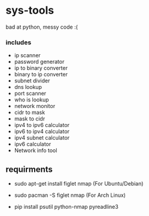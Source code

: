 # sys-tools

bad at python, messy code :(

### includes
- ip scanner
- password generator
- ip to binary converter
- binary to ip converter
- subnet divider
- dns lookup
- port scanner
- who is lookup
- network monitor
- cidr to mask
- mask to cidr
- ipv4 to ipv6 calculator
- ipv6 to ipv4 calculator
- ipv4 subnet calculator
- ipv6 calculator
- Network info tool

## requirments

- sudo apt-get install figlet nmap     (For Ubuntu/Debian)
- sudo pacman -S figlet nmap           (For Arch Linux)

- pip install psutil python-nmap pyreadline3
